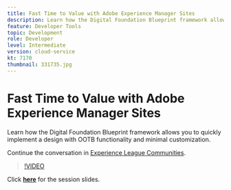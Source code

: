 ```yaml
---
title: Fast Time to Value with Adobe Experience Manager Sites
description: Learn how the Digital Foundation Blueprint framework allows you to quickly implement a design with OOTB functionality and minimal customization.
feature: Developer Tools
topic: Development
role: Developer
level: Intermediate
version: cloud-service
kt: 7170
thumbnail: 331735.jpg
---
```


# Fast Time to Value with Adobe Experience Manager Sites 

Learn how the Digital Foundation Blueprint framework allows you to quickly implement a design with OOTB functionality and minimal customization.

Continue the conversation in [Experience League Communities](http://adobe.ly/36Yd3v6).

>[!VIDEO](https://video.tv.adobe.com/v/331735/?quality=12&learn=on&hidetitle=true)

Click **[here](/help/events/assets/time-to-value-aem-sites.pdf)** for the session slides.

